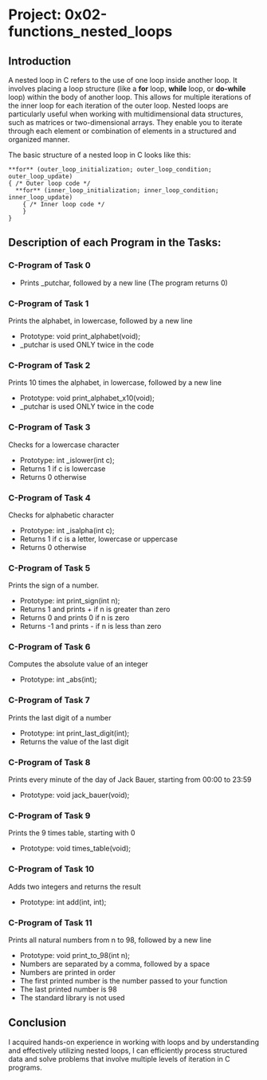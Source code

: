 # Project: 0x02-functions_nested_loops

## Introduction
A nested loop in C refers to the use of one loop inside another loop. It involves placing a loop structure (like a **for** loop, **while** loop, or **do-while** loop) within the body of another loop. This allows for multiple iterations of the inner loop for each iteration of the outer loop. Nested loops are particularly useful when working with multidimensional data structures, such as matrices or two-dimensional arrays. They enable you to iterate through each element or combination of elements in a structured and organized manner. 

The basic structure of a nested loop in C looks like this: 

```
**for** (outer_loop_initialization; outer_loop_condition; outer_loop_update) 
{ /* Outer loop code */
  **for** (inner_loop_initialization; inner_loop_condition; inner_loop_update)
    { /* Inner loop code */
    }
}
```
## Description of each Program in the Tasks:

### C-Program of Task 0

- Prints _putchar, followed by a new line (The program returns 0)

### C-Program of Task 1

Prints the alphabet, in lowercase, followed by a new line
- Prototype: void print_alphabet(void);
-  _putchar is used ONLY twice in the code

### C-Program of Task 2

Prints 10 times the alphabet, in lowercase, followed by a new line
- Prototype: void print_alphabet_x10(void);
-  _putchar is used ONLY twice in the code

### C-Program of Task 3

Checks for a lowercase character
- Prototype: int _islower(int c);
- Returns 1 if c is lowercase
- Returns 0 otherwise

### C-Program of Task 4

Checks for alphabetic character
- Prototype: int _isalpha(int c);
- Returns 1 if c is a letter, lowercase or uppercase
- Returns 0 otherwise

### C-Program of Task 5

Prints the sign of a number.
- Prototype: int print_sign(int n);
- Returns 1 and prints + if n is greater than zero
- Returns 0 and prints 0 if n is zero
- Returns -1 and prints - if n is less than zero

### C-Program of Task 6

Computes the absolute value of an integer
- Prototype: int _abs(int);

### C-Program of Task 7

Prints the last digit of a number
- Prototype: int print_last_digit(int);
- Returns the value of the last digit

### C-Program of Task 8

Prints every minute of the day of Jack Bauer, starting from 00:00 to 23:59
- Prototype: void jack_bauer(void);

### C-Program of Task 9

Prints the 9 times table, starting with 0
- Prototype: void times_table(void);

### C-Program of Task 10

Adds two integers and returns the result
- Prototype: int add(int, int);

### C-Program of Task 11

Prints all natural numbers from n to 98, followed by a new line
- Prototype: void print_to_98(int n);
- Numbers are separated by a comma, followed by a space
- Numbers are printed in order
- The first printed number is the number passed to your function
- The last printed number is 98
- The standard library is not used

## Conclusion
I acquired hands-on experience in working with loops and by understanding and effectively utilizing nested loops, I can efficiently process structured data and solve problems that involve multiple levels of iteration in C programs.
